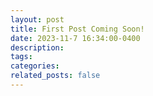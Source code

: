 ```yaml
---
layout: post
title: First Post Coming Soon!
date: 2023-11-7 16:34:00-0400
description: 
tags: 
categories: 
related_posts: false
---
```



